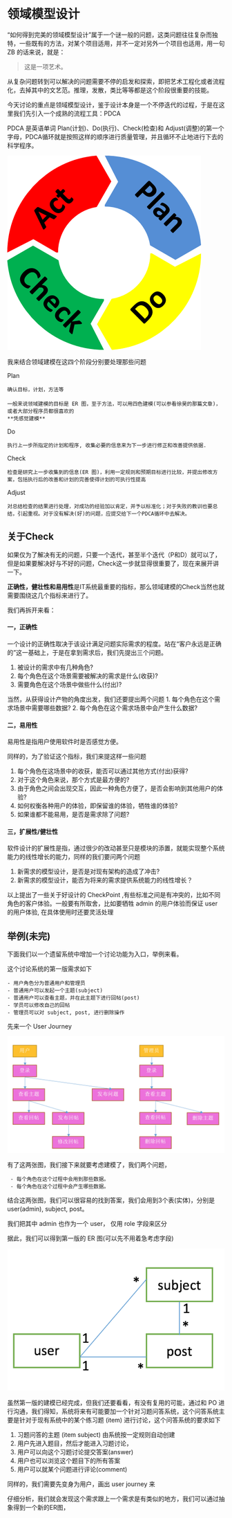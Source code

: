 领域模型设计
============

“如何得到完美的领域模型设计”属于一个谜一般的问题，这类问题往往复杂而独特，一些既有的方法，对某个项目适用，并不一定对另外一个项目也适用，用一句 ZB 的话来说，就是：

> 这是一项艺术。

从复杂问题转到可以解决的问题需要不停的启发和探索，即把艺术工程化或者流程化，去掉其中的文艺范。推理，发散，类比等等都是这个阶段很重要的技能。

今天讨论的重点是领域模型设计，鉴于设计本身是一个不停迭代的过程，于是在这里我们先引入一个成熟的流程工具：PDCA

PDCA 是英语单词 Plan(计划)、Do(执行)、Check(检查)和 Adjust(调整)的第一个字母，PDCA循环就是按照这样的顺序进行质量管理，并且循环不止地进行下去的科学程序。

![Alt text](./pdca.png)

我来结合领域建模在这四个阶段分别要处理那些问题

Plan

```
确认目标，计划，方法等

一般来说领域建模的目标是 ER 图，至于方法，可以用四色建模(可以参看徐昊的那篇文章)，或者大部分程序员都很喜欢的 
**凭感觉建模**
```

Do

```
执行上一步所指定的计划和程序, 收集必要的信息来为下一步进行修正和改善提供依据.
```

Check

```
检查是研究上一步收集到的信息(ER 图)，利用一定规则和预期目标进行比较，并提出修改方案，包括执行后的改善和计划的完善使得计划的可执行性提高
```

Adjust

```
对总结检查的结果进行处理，对成功的经验加以肯定，并予以标准化；对于失败的教训也要总结，引起重视。对于没有解决(好)的问题，应提交给下一个PDCA循环中去解决。
```

## 关于Check
如果仅为了解决有无的问题，只要一个迭代，甚至半个迭代（P和D）就可以了，但是如果要解决好与不好的问题，Check这一步就显得很重要了，现在来展开讲一下。

**正确性，健壮性和易用性**是IT系统最重要的指标，那么领域建模的Check当然也就需要围绕这几个指标来进行了。

我们再拆开来看：

#### 一，正确性

一个设计的正确性取决于该设计满足问题实际需求的程度。站在“客户永远是正确的”这一基础上，于是在拿到需求后，我们先提出三个问题。

1.	被设计的需求中有几种角色?
2.	每个角色在这个场景需要被解决的需求是什么(收获)?
3.	需要角色在这个场景中做些什么(付出)?

当然，从获得设计产物的角度出发，我们还要提出两个问题 1. 每个角色在这个需求场景中需要哪些数据? 2. 每个角色在这个需求场景中会产生什么数据?

#### 二，易用性

易用性是指用户使用软件时是否感觉方便。

同样的，为了验证这个指标，我们来提这样一些问题

1.	每个角色在这场景中的收获，能否可以通过其他方式(付出)获得?
2.	对于这个角色来说，那个方式是最方便的?
3.	由于角色之间会出现交互，因此一种角色方便了，是否会影响到其他用户的体验?
4.	如何权衡各种用户的体验，即保留谁的体验，牺牲谁的体验?
5.	如果谁都不能易用，是否是需求除了问题?

#### 三，扩展性/健壮性

软件设计的扩展性是指，通过很少的改动甚至只是模块的添置，就能实现整个系统能力的线性增长的能力，同样的我们要问两个问题

1.	新需求的模型设计，是否是对现有架构的造成了冲击?
2.	新需求的模型设计，能否为将来的需求提供系统能力的线性增长？

以上提出了一些关于好设计的 CheckPoint ,有些标准之间是有冲突的，比如不同角色的客户体验。一般要有所取舍，比如要牺牲 admin 的用户体验而保证 user 的用户体验, 在具体使用时还要灵活处理

举例(未完)
----------

下面我们以一个遗留系统中增加一个讨论功能为入口，举例来看。

这个讨论系统的第一版需求如下 

```
- 用户角色分为普通用户和管理员 
- 普通用户可以发起一个主题(subject) 
- 普通用户可以查看主题，并在此主题下进行回帖(post) 
- 学员可以修改自己的回帖 
- 管理员可以对 subject, post, 进行删除操作
```

先来一个 User Journey

![Alt text](./uj01.png)

有了这两张图，我们接下来就要考虑建模了，我们两个问题， 

```
 - 每个角色在这个过程中会用到那些数据。 
 - 每个角色在这个过程中会产生哪些数据。
```

结合这两张图，我们可以很容易的找到答案，我们会用到3个表(实体)，分别是 user(admin), subject, post。

我们把其中 admin 也作为一个 user， 仅用 role 字段来区分

据此，我们可以得到第一版的 ER 图(可以先不用着急考虑字段)

![Alt text](./dm01.png)

虽然第一版的建模已经完成，但我们还要看看，有没有复用的可能，通过和 PO 进行沟通，我们得知，系统将来有可能要加一个针对习题问答系统，这个问答系统主要是针对于现有系统中的某个练习题 (item) 进行讨论，这个问答系统的要求如下

1.	习题问答的主题 (item subject) 由系统按一定规则自动创建
2.	用户先进入题目，然后才能进入习题讨论，
3.	用户可以向这个习题讨论提交答案(answer)
4.	用户也可以浏览这个题目下的所有答案
5.	用户可以就某个问题进行评论(comment)

同样的，我们需要先变身为用户，画出 user journey 来

仔细分析，我们就会发现这个需求跟上一个需求是有类似的地方，我们可以通过抽象得到一个新的ER图，
